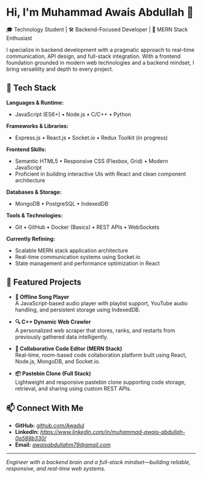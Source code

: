 # Hi, I'm Muhammad Awais Abdullah 👋

🎓 Technology Student | 🛠️ Backend-Focused Developer | 🚀 MERN Stack Enthusiast

I specialize in backend development with a pragmatic approach to real-time communication, API design, and full-stack integration. With a frontend foundation grounded in modern web technologies and a backend mindset, I bring versatility and depth to every project.

## 🧰 Tech Stack

**Languages & Runtime:**  
- JavaScript (ES6+) • Node.js • C/C++ • Python  

**Frameworks & Libraries:**  
- Express.js • React.js • Socket.io • Redux Toolkit (in progress)

**Frontend Skills:**  
- Semantic HTML5 • Responsive CSS (Flexbox, Grid) • Modern JavaScript  
- Proficient in building interactive UIs with React and clean component architecture

**Databases & Storage:**  
- MongoDB • PostgreSQL • IndexedDB  

**Tools & Technologies:**  
- Git • GitHub • Docker (Basics) • REST APIs • WebSockets  

**Currently Refining:**  
- Scalable MERN stack application architecture  
- Real-time communication systems using Socket.io  
- State management and performance optimization in React

## 🚀 Featured Projects

- **🎵 Offline Song Player**  
  A JavaScript-based audio player with playlist support, YouTube audio handling, and persistent storage using IndexedDB.

- **🔍 C++ Dynamic Web Crawler**  
  A personalized web scraper that stores, ranks, and restarts from previously gathered data intelligently.

- **🧠 Collaborative Code Editor (MERN Stack)**  
  Real-time, room-based code collaboration platform built using React, Node.js, MongoDB, and Socket.io.

- **📦 Pastebin Clone (Full Stack)**  
  Lightweight and responsive pastebin clone supporting code storage, retrieval, and sharing using custom REST APIs.


## 📫 Connect With Me

- **GitHub:** [github.com/Awadul](https://github.com/Awadul)  
- **LinkedIn:** *https://www.linkedin.com/in/muhammad-awais-abdullah-0a588b330/*  
- **Email:** *awaisabdullahm79@gmail.com*

---

_Engineer with a backend brain and a full-stack mindset—building reliable, responsive, and real-time web systems._
